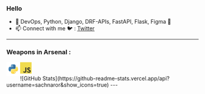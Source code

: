 ### Hello

- 🔭 DevOps, Python, Django, DRF-APIs, FastAPI, Flask, Figma 👋
- 📫 Connect with me 🐦 : [Twitter](https://twitter.com/sachinhep)   
<!-- - 🌱 Learning things that are interesting + complex (but not boring or slow)  -->
  
<!-- - 🎉 Two profitable e-com web portals (Laravel) - 3 Years. -->
<!-- - 📫 How to reach me: [Twitter](https://twitter.com/sachinhep) [Instagram](https://www.instagram.com/sachinology_/) -->
---


### Weapons in Arsenal :


<img align="left" alt="Python" width="36px" src="https://raw.githubusercontent.com/github/explore/80688e429a7d4ef2fca1e82350fe8e3517d3494d/topics/python/python.png" />
<img align="left" alt="JavaScript" width="30px" src="https://raw.githubusercontent.com/github/explore/80688e429a7d4ef2fca1e82350fe8e3517d3494d/topics/javascript/javascript.png" />


<br />
<br />
![GitHub Stats](https://github-readme-stats.vercel.app/api?username=sachnaror&show_icons=true)
---



